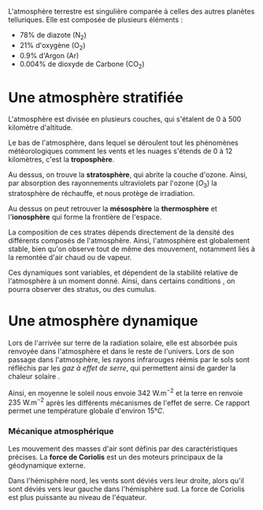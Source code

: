 
L'atmosphère terrestre est singulière comparée à celles des autres planètes telluriques. 
Elle est composée de plusieurs éléments :
 - $78\%$ de diazote ($\mathrm{N_2}$)
 - $21\%$ d'oxygène ($\mathrm{O_2}$)
 - $0.9\%$ d'Argon ($\mathrm{Ar}$)
 - $0.004\%$ de dioxyde de Carbone ($\mathrm{CO_2}$)

# Une atmosphère stratifiée

L'atmosphère est divisée en plusieurs couches, qui s'étalent de 0 à 500 kilomètre d'altitude.

Le bas de l'atmosphère, dans lequel se déroulent tout les phénomènes météorologiques comment les vents et les nuages s'étends de $0$ à $12$ kilomètres, c'est la **troposphère**.

Au dessus, on trouve la **stratosphère**, qui abrite la couche d'ozone. Ainsi, par absorption des rayonnements ultraviolets par l'ozone ($O_3$) la stratosphère de réchauffe, et nous protège de irradiation.

Au dessus on peut retrouver la **mésosphère** la **thermosphère** et l'**ionosphère** qui forme la frontière de l'espace.

La composition de ces strates dépends directement de la densité des différents composés de l'atmosphère. Ainsi, l'atmosphère est globalement stable, bien qu'on observe tout de même des mouvement, notamment liés à la remontée d'air chaud ou de vapeur.

Ces dynamiques sont variables, et dépendent de la stabilité relative de l'atmosphère à un moment donné. Ainsi, dans certains conditions , on pourra observer des stratus, ou des cumulus.

# Une atmosphère dynamique

Lors de l'arrivée sur terre de la radiation solaire, elle est absorbée puis renvoyée dans l'atmosphère et dans le reste de l'univers. Lors de son passage dans l'atmosphère, les rayons infrarouges réémis par le sols sont réfléchis par les *gaz à effet de serre*, qui permettent ainsi de garder la chaleur solaire .

Ainsi, en moyenne le soleil nous envoie $342 \mathrm{ ~W.m^{-2}}$ et la terre en renvoie $235~\mathrm{W.m^{-2}}$ après les différents mécanismes de l'effet de serre. Ce rapport permet une température globale d'environ $15 °C$.

### Mécanique atmosphérique

Les mouvement des masses d'air sont définis par des caractéristiques précises. La **force de Coriolis** est un des moteurs principaux de la géodynamique externe. 

Dans l'hémisphère nord, les vents sont déviés vers leur droite, alors qu'il sont déviés vers leur gauche dans l'hémisphère sud. La force de Coriolis est plus puissante au niveau de l'équateur.




